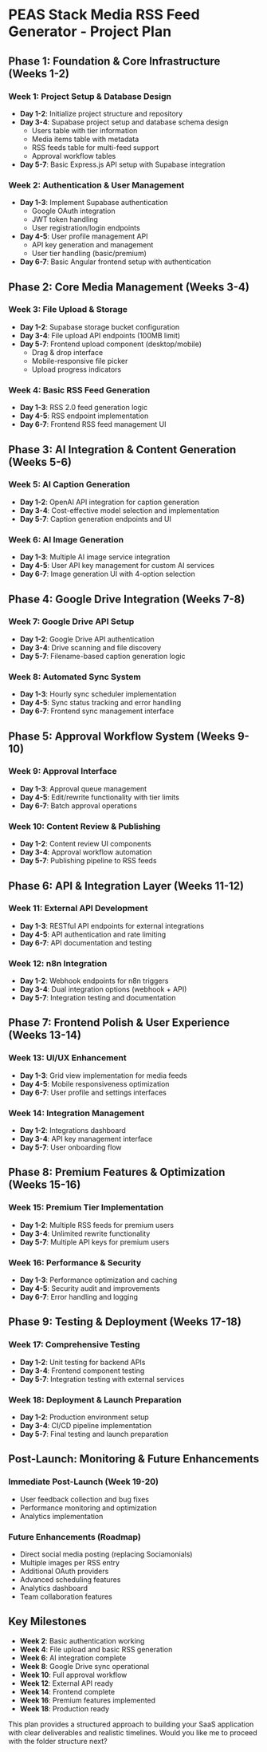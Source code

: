 # PEAS Stack Media RSS Feed Generator - Project Plan

## Phase 1: Foundation & Core Infrastructure (Weeks 1-2)

### Week 1: Project Setup & Database Design
- **Day 1-2**: Initialize project structure and repository
- **Day 3-4**: Supabase project setup and database schema design
  - Users table with tier information
  - Media items table with metadata
  - RSS feeds table for multi-feed support
  - Approval workflow tables
- **Day 5-7**: Basic Express.js API setup with Supabase integration

### Week 2: Authentication & User Management
- **Day 1-3**: Implement Supabase authentication
  - Google OAuth integration
  - JWT token handling
  - User registration/login endpoints
- **Day 4-5**: User profile management API
  - API key generation and management
  - User tier handling (basic/premium)
- **Day 6-7**: Basic Angular frontend setup with authentication

## Phase 2: Core Media Management (Weeks 3-4)

### Week 3: File Upload & Storage
- **Day 1-2**: Supabase storage bucket configuration
- **Day 3-4**: File upload API endpoints (100MB limit)
- **Day 5-7**: Frontend upload component (desktop/mobile)
  - Drag & drop interface
  - Mobile-responsive file picker
  - Upload progress indicators

### Week 4: Basic RSS Feed Generation
- **Day 1-3**: RSS 2.0 feed generation logic
- **Day 4-5**: RSS endpoint implementation
- **Day 6-7**: Frontend RSS feed management UI

## Phase 3: AI Integration & Content Generation (Weeks 5-6)

### Week 5: AI Caption Generation
- **Day 1-2**: OpenAI API integration for caption generation
- **Day 3-4**: Cost-effective model selection and implementation
- **Day 5-7**: Caption generation endpoints and UI

### Week 6: AI Image Generation
- **Day 1-3**: Multiple AI image service integration
- **Day 4-5**: User API key management for custom AI services
- **Day 6-7**: Image generation UI with 4-option selection

## Phase 4: Google Drive Integration (Weeks 7-8)

### Week 7: Google Drive API Setup
- **Day 1-2**: Google Drive API authentication
- **Day 3-4**: Drive scanning and file discovery
- **Day 5-7**: Filename-based caption generation logic

### Week 8: Automated Sync System
- **Day 1-3**: Hourly sync scheduler implementation
- **Day 4-5**: Sync status tracking and error handling
- **Day 6-7**: Frontend sync management interface

## Phase 5: Approval Workflow System (Weeks 9-10)

### Week 9: Approval Interface
- **Day 1-3**: Approval queue management
- **Day 4-5**: Edit/rewrite functionality with tier limits
- **Day 6-7**: Batch approval operations

### Week 10: Content Review & Publishing
- **Day 1-2**: Content review UI components
- **Day 3-4**: Approval workflow automation
- **Day 5-7**: Publishing pipeline to RSS feeds

## Phase 6: API & Integration Layer (Weeks 11-12)

### Week 11: External API Development
- **Day 1-3**: RESTful API endpoints for external integrations
- **Day 4-5**: API authentication and rate limiting
- **Day 6-7**: API documentation and testing

### Week 12: n8n Integration
- **Day 1-2**: Webhook endpoints for n8n triggers
- **Day 3-4**: Dual integration options (webhook + API)
- **Day 5-7**: Integration testing and documentation

## Phase 7: Frontend Polish & User Experience (Weeks 13-14)

### Week 13: UI/UX Enhancement
- **Day 1-3**: Grid view implementation for media feeds
- **Day 4-5**: Mobile responsiveness optimization
- **Day 6-7**: User profile and settings interfaces

### Week 14: Integration Management
- **Day 1-2**: Integrations dashboard
- **Day 3-4**: API key management interface
- **Day 5-7**: User onboarding flow

## Phase 8: Premium Features & Optimization (Weeks 15-16)

### Week 15: Premium Tier Implementation
- **Day 1-2**: Multiple RSS feeds for premium users
- **Day 3-4**: Unlimited rewrite functionality
- **Day 5-7**: Multiple API keys for premium users

### Week 16: Performance & Security
- **Day 1-3**: Performance optimization and caching
- **Day 4-5**: Security audit and improvements
- **Day 6-7**: Error handling and logging

## Phase 9: Testing & Deployment (Weeks 17-18)

### Week 17: Comprehensive Testing
- **Day 1-2**: Unit testing for backend APIs
- **Day 3-4**: Frontend component testing
- **Day 5-7**: Integration testing with external services

### Week 18: Deployment & Launch Preparation
- **Day 1-2**: Production environment setup
- **Day 3-4**: CI/CD pipeline implementation
- **Day 5-7**: Final testing and launch preparation

## Post-Launch: Monitoring & Future Enhancements

### Immediate Post-Launch (Week 19-20)
- User feedback collection and bug fixes
- Performance monitoring and optimization
- Analytics implementation

### Future Enhancements (Roadmap)
- Direct social media posting (replacing Sociamonials)
- Multiple images per RSS entry
- Additional OAuth providers
- Advanced scheduling features
- Analytics dashboard
- Team collaboration features

## Key Milestones
- **Week 2**: Basic authentication working
- **Week 4**: File upload and basic RSS generation
- **Week 6**: AI integration complete
- **Week 8**: Google Drive sync operational
- **Week 10**: Full approval workflow
- **Week 12**: External API ready
- **Week 14**: Frontend complete
- **Week 16**: Premium features implemented
- **Week 18**: Production ready

This plan provides a structured approach to building your SaaS application with clear deliverables and realistic timelines. Would you like me to proceed with the folder structure next?